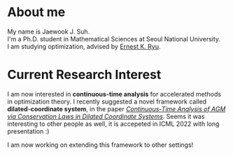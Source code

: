 
# About me
My name is Jaewook J. Suh.  
I'm a Ph.D. student in Mathematical Sciences at Seoul National University.  
I am studying optimization, advised by [Ernest K. Ryu](http://www.math.snu.ac.kr/~ernestryu/).


# Current Research Interest
I am now interested in **continuous-time analysis** for accelerated methods in optimization theory.
I recently suggested a novel framework called **dilated-coordinate system**, in the paper [*Continuous-Time Analysis of AGM via Conservation Laws in Dilated Coordinate Systems*](https://proceedings.mlr.press/v162/suh22a.html).
Seems it was interesting to other people as well, it is accepeted in ICML 2022 with long presentation :)  

I am now working on extending this framework to other settings!